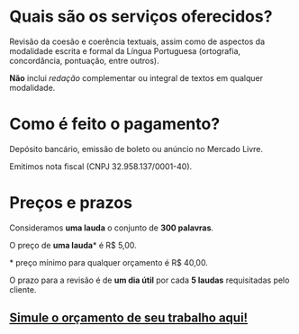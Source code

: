 # Quais são os serviços oferecidos?

Revisão da coesão e coerência textuais, assim como de aspectos da modalidade escrita e formal da Língua Portuguesa (ortografia, concordância, pontuação, entre outros).

**Não** inclui *redação* complementar ou integral de textos em qualquer modalidade.

# Como é feito o pagamento?

Depósito bancário, emissão de boleto ou anúncio no Mercado Livre.

Emitimos nota fiscal (CNPJ 32.958.137/0001-40).

# Preços e prazos

Consideramos **uma lauda** o conjunto de **300 palavras**.

O preço de **uma lauda**\* é R$ 5,00.

\* preço mínimo para qualquer orçamento é R$ 40,00.

O prazo para a revisão é de **um dia útil** por cada **5 laudas** requisitadas pelo cliente.

## [Simule o orçamento de seu trabalho aqui!](http://www.luisdarcadia.com/simulaorcamento)

